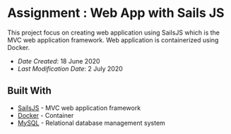 # Assignment : Web App with Sails JS

This project focus on creating web application using SailsJS which is the MVC web application framework.
Web application is containerized using Docker.

* *Date Created*: 18 June 2020
* *Last Modification Date*: 2 July 2020

## Built With

* [SailsJS](https://sailsjs.com/) - MVC web application framework
* [Docker](https://www.docker.com/) - Container
* [MySQL](https://www.mysql.com/) - Relational database management system
